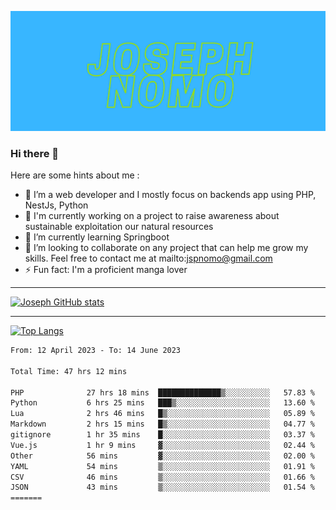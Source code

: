 ![Banner of my profile!](/Joseph_NOMO.png "Banner")

### Hi there 👋

Here are some hints about me :

- 🔭 I’m a web developer and I mostly focus on backends app using PHP, NestJs, Python
- 🦁 I'm currently working on a project to raise awareness about sustainable exploitation our natural resources
- 🌱 I’m currently learning Springboot
- 👯 I’m looking to collaborate on any project that can help me grow my skills. Feel free to contact me at mailto:jspnomo@gmail.com
- ⚡ Fun fact: I'm a proficient manga lover

---

[![Joseph GitHub stats](https://github-readme-stats-seven-sigma-53.vercel.app/api?username=Jspascal)](https://github.com/Jspascal/github-readme-stats)

---

[![Top Langs](https://github-readme-stats-seven-sigma-53.vercel.app/api/top-langs/?username=Jspascal&layout=compact)](https://github.com/Jspascal/github-readme-stats)

<!--START_SECTION:waka-->

```txt
From: 12 April 2023 - To: 14 June 2023

Total Time: 47 hrs 12 mins

PHP              27 hrs 18 mins  ██████████████▒░░░░░░░░░░   57.83 %
Python           6 hrs 25 mins   ███▒░░░░░░░░░░░░░░░░░░░░░   13.60 %
Lua              2 hrs 46 mins   █▒░░░░░░░░░░░░░░░░░░░░░░░   05.89 %
Markdown         2 hrs 15 mins   █▒░░░░░░░░░░░░░░░░░░░░░░░   04.77 %
gitignore        1 hr 35 mins    █░░░░░░░░░░░░░░░░░░░░░░░░   03.37 %
Vue.js           1 hr 9 mins     ▓░░░░░░░░░░░░░░░░░░░░░░░░   02.44 %
Other            56 mins         ▓░░░░░░░░░░░░░░░░░░░░░░░░   02.00 %
YAML             54 mins         ▒░░░░░░░░░░░░░░░░░░░░░░░░   01.91 %
CSV              46 mins         ▒░░░░░░░░░░░░░░░░░░░░░░░░   01.66 %
JSON             43 mins         ▒░░░░░░░░░░░░░░░░░░░░░░░░   01.54 %
=======

```

<!--END_SECTION:waka-->
